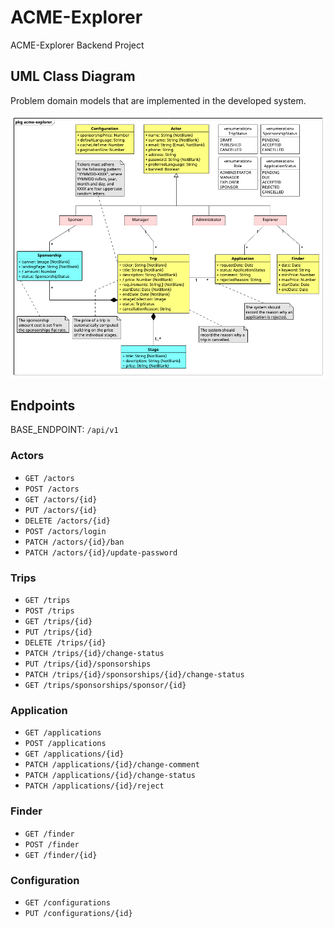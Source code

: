 # ACME-Explorer

ACME-Explorer Backend Project

## UML Class Diagram

Problem domain models that are implemented in the developed system.

![UML Class Diagram](./docs/uml_acme-explorer.png)

## Endpoints

BASE_ENDPOINT: `/api/v1`

### Actors

- `GET /actors`
- `POST /actors`
- `GET /actors/{id}`
- `PUT /actors/{id}`
- `DELETE /actors/{id}`
- `POST /actors/login`
- `PATCH /actors/{id}/ban`
- `PATCH /actors/{id}/update-password`

### Trips

- `GET /trips`
- `POST /trips`
- `GET /trips/{id}`
- `PUT /trips/{id}`
- `DELETE /trips/{id}`
- `PATCH /trips/{id}/change-status`
- `PUT /trips/{id}/sponsorships`
- `PATCH /trips/{id}/sponsorships/{id}/change-status`
- `GET /trips/sponsorships/sponsor/{id}`

### Application

- `GET /applications`
- `POST /applications`
- `GET /applications/{id}`
- `PATCH /applications/{id}/change-comment`
- `PATCH /applications/{id}/change-status`
- `PATCH /applications/{id}/reject`

### Finder

- `GET /finder`
- `POST /finder`
- `GET /finder/{id}`

### Configuration

- `GET /configurations`
- `PUT /configurations/{id}`
